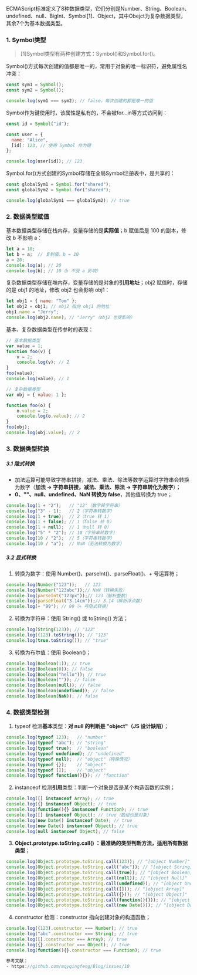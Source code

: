 ECMAScript标准定义了8种数据类型，它们分别是Number、String、Boolean、undefined、null、BigInt、Symbol[1]、Object，其中Obejct为复杂数据类型，其余7个为基本数据类型。

### 1. Symbol类型
> [1]Symbol类型有两种创建方式：Symbol()和Symbol.for()。

Symbol()方式每次创建的值都是唯一的，常用于对象的唯一标识符，避免属性名冲突：

```js
const sym1 = Symbol();
const sym2 = Symbol();

console.log(sym1 === sym2); // false，每次创建的都是唯一的值
```

Symbol作为键使用时，该属性是私有的，不会被for…in等方式访问到：

```js
const id = Symbol("id");

const user = {
  name: "Alice",
  [id]: 123, // 使用 Symbol 作为键
};

console.log(user[id]); // 123
```

Symbol.for()方式创建的Symbol存储在全局Symbol注册表中，是共享的：

```js
const globalSym1 = Symbol.for("shared");
const globalSym2 = Symbol.for("shared");

console.log(globalSym1 === globalSym2); // true
```


### 2. 数据类型赋值

基本数据类型存储在栈内存，变量存储的是**实际值**；b 赋值后是 100 的副本，修改 b 不影响 a：

```js
let a = 10;
let b = a;  // 复制值，b = 10
a = 20;
console.log(a); // 20
console.log(b); // 10（b 不受 a 影响）
```

复杂数据类型存储在堆内存，变量存储的是对象的**引用地址**；obj2 赋值时，存储的是 obj1 的地址，修改 obj2 也会影响 obj1：

```js
let obj1 = { name: "Tom" };
let obj2 = obj1; // obj2 指向 obj1 的地址
obj1.name = "Jerry";
console.log(obj2.name); // "Jerry"（obj2 也受影响）
```

基本、复杂数据类型在传参时的表现：

```js
// 基本数据类型
var value = 1;
function foo(v) {
    v = 2;
    console.log(v); // 2
}
foo(value);
console.log(value); // 1

// 复杂数据类型
var obj = { value: 1 };

function foo(o) {
    o.value = 2;
    console.log(o.value); // 2
}
foo(obj);
console.log(obj.value); // 2
```

### 3. 数据类型转换
##### 3.1 隐式转换

- 加法运算可能导致字符串拼接，减法、乘法、除法等数学运算时字符串会转换为数字（**加法 -> 字符串拼接，减法、乘法、除法 -> 字符串转化为数字**）；
- **0、""、null、undefined、NaN 转换为 false**，其他值转换为 true；

```javascript
console.log(1 + "2");   // "12"（数字转字符串）
console.log("3" - 1);   // 2（字符串转数字）
console.log(1 + true);  // 2（true 转 1）
console.log(1 + false); // 1（false 转 0）
console.log(1 + null);  // 1（null 转 0）
console.log("5" * "2"); // 10（字符串转数字）
console.log(10 / "2");  // 5（字符串转数字）
console.log(10 / "a");  // NaN（无法转换为数字）
```

##### 3.2 显式转换

1. 转换为数字：使用 Number()、parseInt()、parseFloat()、+ 号运算符；

```javascript
console.log(Number("123"));   // 123
console.log(Number("123abc"));// NaN（转换失败）
console.log(parseInt("123px"));// 123（解析整数）
console.log(parseFloat("3.14cm"));// 3.14（解析浮点数）
console.log(+ "99"); // 99（+ 号隐式转换）
```

2. 转换为字符串：使用 String() 或 toString() 方法；

```javascript
console.log(String(123)); // "123"
console.log((123).toString()); // "123"
console.log(true.toString()); // "true"
```

3. 转换为布尔值：使用 Boolean()；

```javascript
console.log(Boolean(1)); // true
console.log(Boolean(0)); // false
console.log(Boolean("hello")); // true
console.log(Boolean("")); // false
console.log(Boolean(null)); // false
console.log(Boolean(undefined)); // false
console.log(Boolean(NaN)); // false
```

### 4. 数据类型检测

1. typeof 检测**基本**类型：**对 null 的判断是 "object"（JS 设计缺陷）**；

```javascript
console.log(typeof 123);   // "number"
console.log(typeof "abc"); // "string"
console.log(typeof true);  // "boolean"
console.log(typeof undefined); // "undefined"
console.log(typeof null);  // "object"（特殊情况）
console.log(typeof {});    // "object"
console.log(typeof []);    // "object"
console.log(typeof function(){}); // "function"
```

2. instanceof 检测**引用**类型：判断一个对象是否是某个构造函数的实例；

```javascript
console.log([] instanceof Array); // true
console.log({} instanceof Object); // true
console.log(function(){} instanceof Function); // true
console.log([] instanceof Object); // true（数组也是对象）
console.log(new Date() instanceof Date); // true
console.log(new Date() instanceof Object); // true
console.log(null instanceof Object); // false
```

3. **Object.prototype.toString.call() ：最准确的类型判断方法，适用所有数据类型**；

```javascript
console.log(Object.prototype.toString.call(123)); // "[object Number]"
console.log(Object.prototype.toString.call("abc")); // "[object String]"
console.log(Object.prototype.toString.call(true)); // "[object Boolean]"
console.log(Object.prototype.toString.call(null)); // "[object Null]"
console.log(Object.prototype.toString.call(undefined)); // "[object Undefined]"
console.log(Object.prototype.toString.call([])); // "[object Array]"
console.log(Object.prototype.toString.call({})); // "[object Object]"
console.log(Object.prototype.toString.call(function(){})); // "[object Function]"
console.log(Object.prototype.toString.call(new Date())); // "[object Date]"
```

4. constructor 检测：constructor 指向创建对象的构造函数；

```javascript
console.log((123).constructor === Number); // true
console.log("abc".constructor === String); // true
console.log([].constructor === Array); // true
console.log({}.constructor === Object); // true
console.log(function(){}.constructor === Function); // true

参考文献：
- https://github.com/mqyqingfeng/Blog/issues/10
